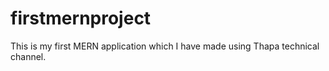 # firstmernproject
This is my first MERN application which I have made using Thapa technical channel.

